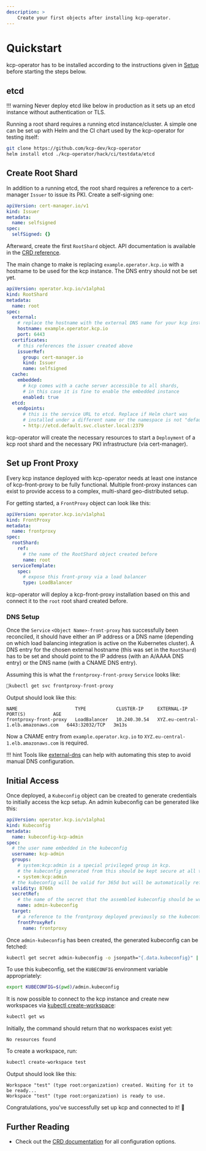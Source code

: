```yaml
---
description: >
    Create your first objects after installing kcp-operator.
---
```


# Quickstart

kcp-operator has to be installed according to the instructions given in [Setup](./index.md) before starting the steps below.

## etcd

!!! warning
    Never deploy etcd like below in production as it sets up an etcd instance without authentication or TLS.

Running a root shard requires a running etcd instance/cluster. A simple one can be set up with Helm and the CI chart used by the kcp-operator for testing itself:

```sh
git clone https://github.com/kcp-dev/kcp-operator
helm install etcd ./kcp-operator/hack/ci/testdata/etcd
```

## Create Root Shard

In addition to a running etcd, the root shard requires a reference to a cert-manager `Issuer` to issue its PKI. Create a self-signing one:

```yaml
apiVersion: cert-manager.io/v1
kind: Issuer
metadata:
  name: selfsigned
spec:
  selfSigned: {}
```

Afterward, create the first `RootShard` object. API documentation is available in the [CRD reference](../reference/crd/operator.kcp.io/rootshards.md).

The main change to make is replacing `example.operator.kcp.io` with a hostname to be used for the kcp instance. The DNS entry should not be set yet.

```yaml
apiVersion: operator.kcp.io/v1alpha1
kind: RootShard
metadata:
  name: root
spec:
  external:
    # replace the hostname with the external DNS name for your kcp instance
    hostname: example.operator.kcp.io
    port: 6443
  certificates:
    # this references the issuer created above
    issuerRef:
      group: cert-manager.io
      kind: Issuer
      name: selfsigned
  cache:
    embedded:
      # kcp comes with a cache server accessible to all shards,
      # in this case it is fine to enable the embedded instance
      enabled: true
  etcd:
    endpoints:
      # this is the service URL to etcd. Replace if Helm chart was
      # installed under a different name or the namespace is not "default"
      - http://etcd.default.svc.cluster.local:2379
```

kcp-operator will create the necessary resources to start a `Deployment` of a kcp root shard and the necessary PKI infrastructure (via cert-manager).

## Set up Front Proxy

Every kcp instance deployed with kcp-operator needs at least one instance of kcp-front-proxy to be fully functional. Multiple front-proxy instances can exist to provide access to a complex, multi-shard geo-distributed setup.

For getting started, a `FrontProxy` object can look like this:

```yaml
apiVersion: operator.kcp.io/v1alpha1
kind: FrontProxy
metadata:
  name: frontproxy
spec:
  rootShard:
    ref:
      # the name of the RootShard object created before
      name: root
  serviceTemplate:
    spec:
      # expose this front-proxy via a load balancer
      type: LoadBalancer
```

kcp-operator will deploy a kcp-front-proxy installation based on this and connect it to the `root` root shard created before.

### DNS Setup

Once the `Service` `<Object Name>-front-proxy` has successfully been reconciled, it should have either an IP address or a DNS name (depending on which load balancing integration is active on the Kubernetes cluster). A DNS entry for the chosen external hostname (this was set in the `RootShard`) has to be set and should point to the IP address (with an A/AAAA DNS entry) or the DNS name (with a CNAME DNS entry).

Assuming this is what the `frontproxy-front-proxy` `Service` looks like:

```sh
kubectl get svc frontproxy-front-proxy
```

Output should look like this:

```
NAME                     TYPE           CLUSTER-IP     EXTERNAL-IP                          PORT(S)          AGE
frontproxy-front-proxy   LoadBalancer   10.240.30.54   XYZ.eu-central-1.elb.amazonaws.com   6443:32032/TCP   3m13s
```

Now a CNAME entry from `example.operator.kcp.io` to `XYZ.eu-central-1.elb.amazonaws.com` is required.

!!! hint
    Tools like [external-dns](https://github.com/kubernetes-sigs/external-dns) can help with automating this step to avoid manual DNS configuration.

## Initial Access

Once deployed, a `Kubeconfig` object can be created to generate credentials to initially access the kcp setup. An admin kubeconfig can be generated like this:

```yaml
apiVersion: operator.kcp.io/v1alpha1
kind: Kubeconfig
metadata:
  name: kubeconfig-kcp-admin
spec:
  # the user name embedded in the kubeconfig
  username: kcp-admin
  groups:
    # system:kcp:admin is a special privileged group in kcp.
    # the kubeconfig generated from this should be kept secure at all times
    - system:kcp:admin
  # the kubeconfig will be valid for 365d but will be automatically refreshed
  validity: 8766h
  secretRef:
    # the name of the secret that the assembled kubeconfig should be written to
    name: admin-kubeconfig
  target:
    # a reference to the frontproxy deployed previously so the kubeconfig is accepted by it
    frontProxyRef:
      name: frontproxy
```

Once `admin-kubeconfig` has been created, the generated kubeconfig can be fetched:

```sh
kubectl get secret admin-kubeconfig -o jsonpath="{.data.kubeconfig}" | base64 -d > admin.kubeconfig
```

To use this kubeconfig, set the `KUBECONFIG` environment variable appropriately:

```sh
export KUBECONFIG=$(pwd)/admin.kubeconfig
```

It is now possible to connect to the kcp instance and create new workspaces via [kubectl create-workspace](https://docs.kcp.io/kcp/latest/setup/kubectl-plugin/):

```sh
kubectl get ws
```

Initially, the command should return that no workspaces exist yet:

```
No resources found
```

To create a workspace, run:

```sh
kubectl create-workspace test
```

Output should look like this:

```
Workspace "test" (type root:organization) created. Waiting for it to be ready...
Workspace "test" (type root:organization) is ready to use.
```

Congratulations, you've successfully set up kcp and connected to it! :tada:

<!-- TODO(embik):
## Optional: Additional Shards

kcp can be sharded, so kcp-operator supports joining additional kcp instances to the existing setup to act as shards.
-->

## Further Reading

- Check out the [CRD documentation](../reference/index.md) for all configuration options.
